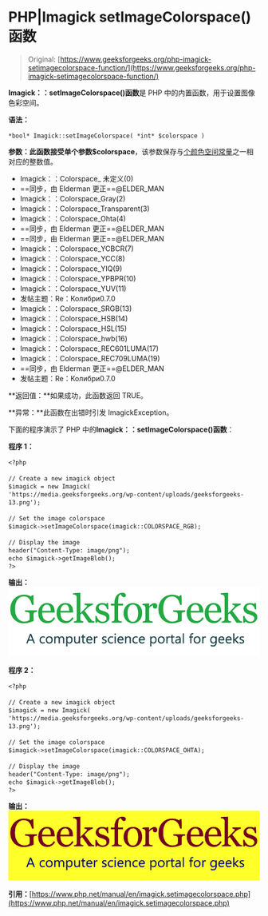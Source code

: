 # PHP|Imagick setImageColorspace()函数

> Original: [https://www.geeksforgeeks.org/php-imagick-setimagecolorspace-function/](https://www.geeksforgeeks.org/php-imagick-setimagecolorspace-function/)

**Imagick：：setImageColorspace()函数**是 PHP 中的内置函数，用于设置图像色彩空间。

**语法：**

```
*bool* Imagick::setImageColorspace( *int* $colorspace )
```

**参数：**此函数接受单个参数**$colorspace**，该参数保存与[个颜色空间常量](https://www.php.net/manual/en/imagick.constants.php#imagick.constants.colorspace-undefined)之一相对应的整数值。

*   Imagick：：Colorspace_ 未定义(0)
*   ==同步，由 Elderman 更正==@ELDER_MAN
*   Imagick：：Colorspace_Gray(2)
*   Imagick：：Colorspace_Transparent(3)
*   Imagick：：Colorspace_Ohta(4)
*   ==同步，由 Elderman 更正==@ELDER_MAN
*   ==同步，由 Elderman 更正==@ELDER_MAN
*   Imagick：：Colorspace_YCBCR(7)
*   Imagick：：Colorspace_YCC(8)
*   Imagick：：Colorspace_YIQ(9)
*   Imagick：：Colorspace_YPBPR(10)
*   Imagick：：Colorspace_YUV(11)
*   发帖主题：Re：Колибри0.7.0
*   Imagick：：Colorspace_SRGB(13)
*   Imagick：：Colorspace_HSB(14)
*   Imagick：：Colorspace_HSL(15)
*   Imagick：：Colorspace_hwb(16)
*   Imagick：：Colorspace_REC601LUMA(17)
*   Imagick：：Colorspace_REC709LUMA(19)
*   ==同步，由 Elderman 更正==@ELDER_MAN
*   发帖主题：Re：Колибри0.7.0

**返回值：**如果成功，此函数返回 TRUE。

**异常：**此函数在出错时引发 ImagickException。

下面的程序演示了 PHP 中的**Imagick：：setImageColorspace()函数**：

**程序 1：**

```
<?php

// Create a new imagick object
$imagick = new Imagick(
'https://media.geeksforgeeks.org/wp-content/uploads/geeksforgeeks-13.png');

// Set the image colorspace
$imagick->setImageColorspace(imagick::COLORSPACE_RGB);

// Display the image
header("Content-Type: image/png");
echo $imagick->getImageBlob();
?>
```

**输出：**
![](img/782c90925bc0aae1dbc9c85c0ab4ecb0.png)

**程序 2：**

```
<?php

// Create a new imagick object
$imagick = new Imagick(
'https://media.geeksforgeeks.org/wp-content/uploads/geeksforgeeks-13.png');

// Set the image colorspace
$imagick->setImageColorspace(imagick::COLORSPACE_OHTA);

// Display the image
header("Content-Type: image/png");
echo $imagick->getImageBlob();
?>
```

**输出：**
![](img/71a17554020af23325ef7c10a892e705.png)

**引用：**[https://www.php.net/manual/en/imagick.setimagecolorspace.php](https://www.php.net/manual/en/imagick.setimagecolorspace.php)